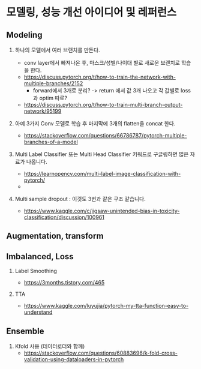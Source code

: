 # 모델링, 성능 개선 아이디어 및 레퍼런스

## Modeling

1. 하나의 모델에서 여러 브랜치를 만든다.
    - conv layer에서 빠져나온 후, 마스크/성별/나이대 별로 새로운 브랜치로 학습을 한다.
    - https://discuss.pytorch.org/t/how-to-train-the-network-with-multiple-branches/2152
        - forward에서 3개로 분리? -> return 에서 값 3개 나오고 각 값별로 loss과 optim 따로?
    - https://discuss.pytorch.org/t/how-to-train-multi-branch-output-network/95199  

  
2. 아예 3가지 Conv 모델로 학습 후 마지막에 3개의 flatten을 concat 한다.
    - https://stackoverflow.com/questions/66786787/pytorch-multiple-branches-of-a-model

3. Multi Label Classifier 또는 Multi Head Classifier 키워드로 구글링하면 많은 자료가 나옵니다.
    - https://learnopencv.com/multi-label-image-classification-with-pytorch/
    - 

4. Multi sample dropout : 이것도 3번과 같은 구조 같습니다.
    - https://www.kaggle.com/c/jigsaw-unintended-bias-in-toxicity-classification/discussion/100961

## Augmentation, transform


## Imbalanced, Loss
1. Label Smoothing
    - https://3months.tistory.com/465

2. TTA
     - https://www.kaggle.com/luyujia/pytorch-my-tta-function-easy-to-understand

## Ensemble
1. Kfold 사용 (데이터로더와 함께)
    - https://stackoverflow.com/questions/60883696/k-fold-cross-validation-using-dataloaders-in-pytorch
